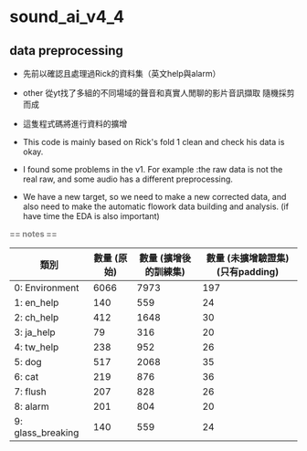 # sound_ai_v4_4

## data preprocessing 
* 先前以確認且處理過Rick的資料集（英文help與alarm）
* other 從yt找了多組的不同場域的聲音和真實人閒聊的影片音訊擷取 隨機採剪而成
* 這隻程式碼將進行資料的擴增

* This code is mainly based on Rick's fold 1 clean and check his data is okay.
* I found some problems in the v1. For example :the raw data is not the real raw, and some audio has a different preprocessing.

* We have a new target, so we need to make a new corrected data, and also need to make the automatic flowork data building and analysis. (if have time the EDA is also important)

**<font color=#808080> == notes == </font>**

| 類別               | 數量 (原始)      | 數量 (擴增後的訓練集) | 數量 (未擴增驗證集)(只有padding)      |
|--------------------|----------------|--------------------|----------------------- |
| 0: Environment     | 6066           | 7973               | 197                    |
| 1: en_help         | 140            | 559                | 24                     |
| 2: ch_help         | 412            | 1648               | 30                     |
| 3: ja_help         | 79             | 316                | 20                     |
| 4: tw_help         | 238            | 952                | 26                     |
| 5: dog             | 517            | 2068               | 35                     |
| 6: cat             | 219            | 876                | 36                     |
| 7: flush           | 207            | 828                | 26                     |
| 8: alarm           | 201            | 804                | 20                     |
| 9: glass_breaking  | 140            | 559                | 24                     |
